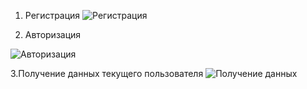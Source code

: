 1. Регистрация
![Регистрация](https://user-images.githubusercontent.com/108159312/236331288-920361f5-3fe5-4304-bca1-8effeca3139c.png)

2. Авторизация 

![Авторизация](https://user-images.githubusercontent.com/108159312/236331573-578f8300-ed14-4bb1-bd9f-536d67858d19.png)

3.Получение данных текущего пользователя
![Получение данных](https://user-images.githubusercontent.com/108159312/236331656-808045c3-df08-4b5f-93fa-c4f4f43ac47e.png)

